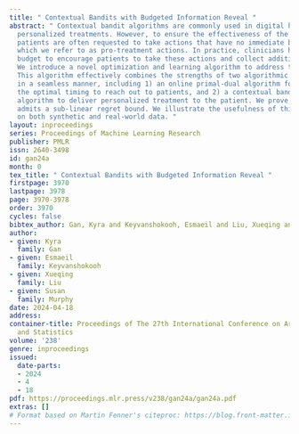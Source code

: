 ```yaml
---
title: " Contextual Bandits with Budgeted Information Reveal "
abstract: " Contextual bandit algorithms are commonly used in digital health to recommend
  personalized treatments. However, to ensure the effectiveness of the treatments,
  patients are often requested to take actions that have no immediate benefit to them,
  which we refer to as pro-treatment actions. In practice, clinicians have a limited
  budget to encourage patients to take these actions and collect additional information.
  We introduce a novel optimization and learning algorithm to address this problem.
  This algorithm effectively combines the strengths of two algorithmic approaches
  in a seamless manner, including 1) an online primal-dual algorithm for deciding
  the optimal timing to reach out to patients, and 2) a contextual bandit learning
  algorithm to deliver personalized treatment to the patient. We prove that this algorithm
  admits a sub-linear regret bound. We illustrate the usefulness of this algorithm
  on both synthetic and real-world data. "
layout: inproceedings
series: Proceedings of Machine Learning Research
publisher: PMLR
issn: 2640-3498
id: gan24a
month: 0
tex_title: " Contextual Bandits with Budgeted Information Reveal "
firstpage: 3970
lastpage: 3978
page: 3970-3978
order: 3970
cycles: false
bibtex_author: Gan, Kyra and Keyvanshokooh, Esmaeil and Liu, Xueqing and Murphy, Susan
author:
- given: Kyra
  family: Gan
- given: Esmaeil
  family: Keyvanshokooh
- given: Xueqing
  family: Liu
- given: Susan
  family: Murphy
date: 2024-04-18
address:
container-title: Proceedings of The 27th International Conference on Artificial Intelligence
  and Statistics
volume: '238'
genre: inproceedings
issued:
  date-parts:
  - 2024
  - 4
  - 18
pdf: https://proceedings.mlr.press/v238/gan24a/gan24a.pdf
extras: []
# Format based on Martin Fenner's citeproc: https://blog.front-matter.io/posts/citeproc-yaml-for-bibliographies/
---
```

